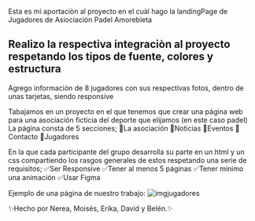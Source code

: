 Esta es mi aportaciòn al proyecto en el cuàl hago la landingPage de Jugadores de Asiociación Padel Amorebieta
## Realizo la respectiva integraciòn al proyecto respetando los tipos de fuente, colores y estructura 
Agrego información de 8 jugadores con sus respectivas fotos, dentro de unas tarjetas, siendo responsive 


Tabajamos en un proyecto en el que tenemos que crear una página web para una asociación ficticia del deporte que elijamos (en este caso padel) 
La página consta de 5 secciones; 
👥La asociación
📝Noticias
🎉Eventos
📱Contacto 
:camera_flash:Jugadores

En la que cada participante del grupo desarrolla su parte en un html y un css compartiendo los rasgos generales de estos respetando una serie de requisitos;
✅Ser Responsive
✅Tener al menos 5 páginas
✅Tener mínimo una animación
✅Usar Figma 

Ejemplo de una página de nuestro trabajo:
![imgjugadores](img/img.noticias/vistaJugadores.webp)

✨Hecho por Nerea, Moisés, Erika, David y Belén.✨
